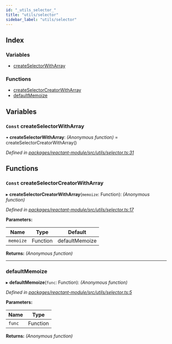 ```yaml
---
id: "_utils_selector_"
title: "utils/selector"
sidebar_label: "utils/selector"
---
```


## Index

### Variables

* [createSelectorWithArray](_utils_selector_.md#const-createselectorwitharray)

### Functions

* [createSelectorCreatorWithArray](_utils_selector_.md#const-createselectorcreatorwitharray)
* [defaultMemoize](_utils_selector_.md#defaultmemoize)

## Variables

### `Const` createSelectorWithArray

• **createSelectorWithArray**: *(Anonymous function)* = createSelectorCreatorWithArray()

*Defined in [packages/reactant-module/src/utils/selector.ts:31](https://github.com/unadlib/reactant/blob/5d0567b/packages/reactant-module/src/utils/selector.ts#L31)*

## Functions

### `Const` createSelectorCreatorWithArray

▸ **createSelectorCreatorWithArray**(`memoize`: Function): *(Anonymous function)*

*Defined in [packages/reactant-module/src/utils/selector.ts:17](https://github.com/unadlib/reactant/blob/5d0567b/packages/reactant-module/src/utils/selector.ts#L17)*

**Parameters:**

Name | Type | Default |
------ | ------ | ------ |
`memoize` | Function | defaultMemoize |

**Returns:** *(Anonymous function)*

___

###  defaultMemoize

▸ **defaultMemoize**(`func`: Function): *(Anonymous function)*

*Defined in [packages/reactant-module/src/utils/selector.ts:5](https://github.com/unadlib/reactant/blob/5d0567b/packages/reactant-module/src/utils/selector.ts#L5)*

**Parameters:**

Name | Type |
------ | ------ |
`func` | Function |

**Returns:** *(Anonymous function)*
